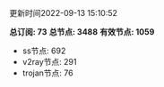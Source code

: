 更新时间2022-09-13 15:10:52

**总订阅: 73**
**总节点: 3488**
**有效节点: 1059**
- ss节点: 692
- v2ray节点: 291
- trojan节点: 76
